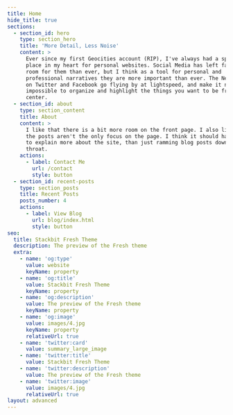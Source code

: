 ```yaml
---
title: Home
hide_title: true
sections:
  - section_id: hero
    type: section_hero
    title: 'More Detail, Less Noise'
    content: >
      Ever since my first Geocities account (RIP), I've always had a special
      place in my heart for personal websites. Social Media has left far less
      room for them than ever, but I think as a tool for personal and
      professional narratives they are more important than ever. The Newsfeeds
      on Twitter and Facebook go flying by at lightspeed, and make it nearly
      impossible to organize and highlight the things you want to be front and
      center.
  - section_id: about
    type: section_content
    title: About
    content: >
      I like that there is a bit more room on the front page. I also like that
      the posts aren't the only focus on the page. I think it should have room
      to explain more about the site, than just ramming blog posts down your
      throat.
    actions:
      - label: Contact Me
        url: /contact
        style: button
  - section_id: recent-posts
    type: section_posts
    title: Recent Posts
    posts_number: 4
    actions:
      - label: View Blog
        url: blog/index.html
        style: button
seo:
  title: Stackbit Fresh Theme
  description: The preview of the Fresh theme
  extra:
    - name: 'og:type'
      value: website
      keyName: property
    - name: 'og:title'
      value: Stackbit Fresh Theme
      keyName: property
    - name: 'og:description'
      value: The preview of the Fresh theme
      keyName: property
    - name: 'og:image'
      value: images/4.jpg
      keyName: property
      relativeUrl: true
    - name: 'twitter:card'
      value: summary_large_image
    - name: 'twitter:title'
      value: Stackbit Fresh Theme
    - name: 'twitter:description'
      value: The preview of the Fresh theme
    - name: 'twitter:image'
      value: images/4.jpg
      relativeUrl: true
layout: advanced
---
```

